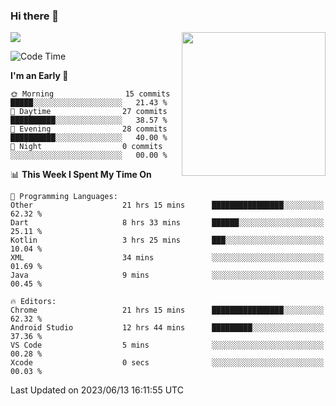 ### Hi there 👋

![](https://metrics.lecoq.io/itaowu?template=classic&config.timezone=Asia%2FShanghai)
<img align='right' src="https://media.giphy.com/media/M9gbBd9nbDrOTu1Mqx/giphy.gif" width="230">

<!--START_SECTION:waka-->
![Code Time](http://img.shields.io/badge/Code%20Time-69%20hrs%2016%20mins-blue)

**I'm an Early 🐤** 

```text
🌞 Morning                15 commits          █████░░░░░░░░░░░░░░░░░░░░   21.43 % 
🌆 Daytime                27 commits          ██████████░░░░░░░░░░░░░░░   38.57 % 
🌃 Evening                28 commits          ██████████░░░░░░░░░░░░░░░   40.00 % 
🌙 Night                  0 commits           ░░░░░░░░░░░░░░░░░░░░░░░░░   00.00 % 
```


📊 **This Week I Spent My Time On** 

```text
💬 Programming Languages: 
Other                    21 hrs 15 mins      ████████████████░░░░░░░░░   62.32 % 
Dart                     8 hrs 33 mins       ██████░░░░░░░░░░░░░░░░░░░   25.11 % 
Kotlin                   3 hrs 25 mins       ███░░░░░░░░░░░░░░░░░░░░░░   10.04 % 
XML                      34 mins             ░░░░░░░░░░░░░░░░░░░░░░░░░   01.69 % 
Java                     9 mins              ░░░░░░░░░░░░░░░░░░░░░░░░░   00.45 % 

🔥 Editors: 
Chrome                   21 hrs 15 mins      ████████████████░░░░░░░░░   62.32 % 
Android Studio           12 hrs 44 mins      █████████░░░░░░░░░░░░░░░░   37.36 % 
VS Code                  5 mins              ░░░░░░░░░░░░░░░░░░░░░░░░░   00.28 % 
Xcode                    0 secs              ░░░░░░░░░░░░░░░░░░░░░░░░░   00.03 % 
```


 Last Updated on 2023/06/13 16:11:55 UTC
<!--END_SECTION:waka-->

<!--
**itaowu/itaowu** is a ✨ _special_ ✨ repository because its `README.md` (this file) appears on your GitHub profile.

Here are some ideas to get you started:

- 🔭 I’m currently working on ...
- 🌱 I’m currently learning ...
- 👯 I’m looking to collaborate on ...
- 🤔 I’m looking for help with ...
- 💬 Ask me about ...
- 📫 How to reach me: ...
- 😄 Pronouns: ...
- ⚡ Fun fact: ...
-->
